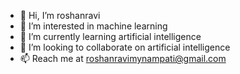 - 👋 Hi, I’m roshanravi
- 👀 I’m interested in machine learning
- 🌱 I’m currently learning artificial intelligence
- 💞️ I’m looking to collaborate on artificial intelligence
- 📫 Reach me at roshanravimynampati@gmail.com

<!---
auth-raviroshan/auth-raviroshan is a ✨ special ✨ repository because its `README.md` (this file) appears on your GitHub profile.
You can click the Preview link to take a look at your changes.
--->
